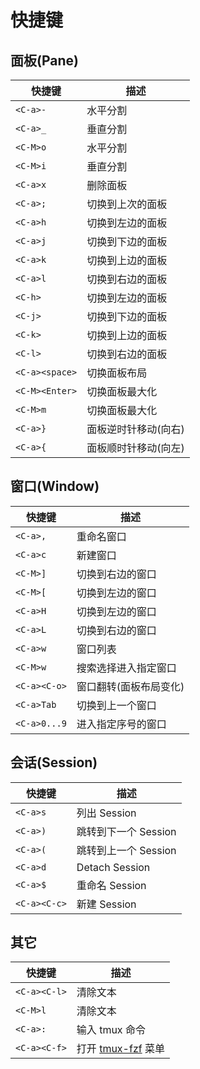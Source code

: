 # 快捷键

## 面板(Pane)

| 快捷键         | 描述                 | 
| -------------- | -------------------- | 
| `<C-a>-`       | 水平分割             |
| `<C-a>_`       | 垂直分割             |
| `<C-M>o`       | 水平分割             |
| `<C-M>i`       | 垂直分割             |
| `<C-a>x`       | 删除面板             |
| `<C-a>;`       | 切换到上次的面板     |
| `<C-a>h`       | 切换到左边的面板     |
| `<C-a>j`       | 切换到下边的面板     |
| `<C-a>k`       | 切换到上边的面板     |
| `<C-a>l`       | 切换到右边的面板     |
| `<C-h>`        | 切换到左边的面板     |
| `<C-j>`        | 切换到下边的面板     |
| `<C-k>`        | 切换到上边的面板     |
| `<C-l>`        | 切换到右边的面板     |
| `<C-a><space>` | 切换面板布局         |
| `<C-M><Enter>` | 切换面板最大化       |
| `<C-M>m`       | 切换面板最大化       |
| `<C-a>}`       | 面板逆时针移动(向右) |
| `<C-a>{`       | 面板顺时针移动(向左) |

## 窗口(Window)

| 快捷键       | 描述                   |
| ------------ | ---------------------- |
| `<C-a>,`     | 重命名窗口             |
| `<C-a>c`     | 新建窗口               |
| `<C-M>]`     | 切换到右边的窗口       |
| `<C-M>[`     | 切换到左边的窗口       |
| `<C-a>H`     | 切换到左边的窗口       |
| `<C-a>L`     | 切换到右边的窗口       |
| `<C-a>w`     | 窗口列表               |
| `<C-M>w`     | 搜索选择进入指定窗口   |
| `<C-a><C-o>` | 窗口翻转(面板布局变化) |
| `<C-a>Tab`   | 切换到上一个窗口       |
| `<C-a>0...9` | 进入指定序号的窗口     |

## 会话(Session)

| 快捷键       | 描述                 |
| ------------ | -------------------- |
| `<C-a>s`     | 列出 Session         |
| `<C-a>)`     | 跳转到下一个 Session |
| `<C-a>(`     | 跳转到上一个 Session |
| `<C-a>d`     | Detach Session       |
| `<C-a>$`     | 重命名 Session       |
| `<C-a><C-c>` | 新建 Session         |

## 其它

| 快捷键       | 描述                                                      | 
| ------------ | --------------------------------------------------------- | 
| `<C-a><C-l>` | 清除文本                                                  |
| `<C-M>l`     | 清除文本                                                  |
| `<C-a>:`     | 输入 tmux 命令                                            |
| `<C-a><C-f>` | 打开 [tmux-fzf](https://github.com/sainnhe/tmux-fzf) 菜单 |
